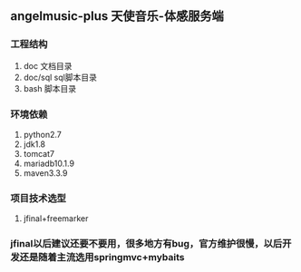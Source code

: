 ## angelmusic-plus 天使音乐-体感服务端

### 工程结构
1. doc 文档目录
2. doc/sql sql脚本目录
2. bash 脚本目录

### 环境依赖
1. python2.7
2. jdk1.8
3. tomcat7
4. mariadb10.1.9
5. maven3.3.9


### 项目技术选型
1. jfinal+freemarker

### jfinal以后建议还要不要用，很多地方有bug，官方维护很慢，以后开发还是随着主流选用springmvc+mybaits